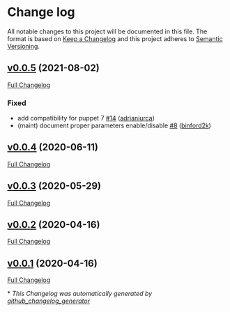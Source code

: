 # Change log

All notable changes to this project will be documented in this file. The format is based on [Keep a Changelog](http://keepachangelog.com/en/1.0.0/) and this project adheres to [Semantic Versioning](http://semver.org).

## [v0.0.5](https://github.com/puppetlabs/puppetlabs-dropsonde/tree/v0.0.5) (2021-08-02)

[Full Changelog](https://github.com/puppetlabs/puppetlabs-dropsonde/compare/v0.0.4...v0.0.5)

### Fixed

- add compatibility for puppet 7 [\#14](https://github.com/puppetlabs/puppetlabs-dropsonde/pull/14) ([adrianiurca](https://github.com/adrianiurca))
- \(maint\) document proper parameters enable/disable [\#8](https://github.com/puppetlabs/puppetlabs-dropsonde/pull/8) ([binford2k](https://github.com/binford2k))

## [v0.0.4](https://github.com/puppetlabs/puppetlabs-dropsonde/tree/v0.0.4) (2020-06-11)

[Full Changelog](https://github.com/puppetlabs/puppetlabs-dropsonde/compare/v0.0.3...v0.0.4)

## [v0.0.3](https://github.com/puppetlabs/puppetlabs-dropsonde/tree/v0.0.3) (2020-05-29)

[Full Changelog](https://github.com/puppetlabs/puppetlabs-dropsonde/compare/v0.0.2...v0.0.3)

## [v0.0.2](https://github.com/puppetlabs/puppetlabs-dropsonde/tree/v0.0.2) (2020-04-16)

[Full Changelog](https://github.com/puppetlabs/puppetlabs-dropsonde/compare/v0.0.1...v0.0.2)

## [v0.0.1](https://github.com/puppetlabs/puppetlabs-dropsonde/tree/v0.0.1) (2020-04-16)

[Full Changelog](https://github.com/puppetlabs/puppetlabs-dropsonde/compare/7fbfc4918017bdd1fc986b347d8e5c87c53e1774...v0.0.1)



\* *This Changelog was automatically generated by [github_changelog_generator](https://github.com/github-changelog-generator/github-changelog-generator)*
